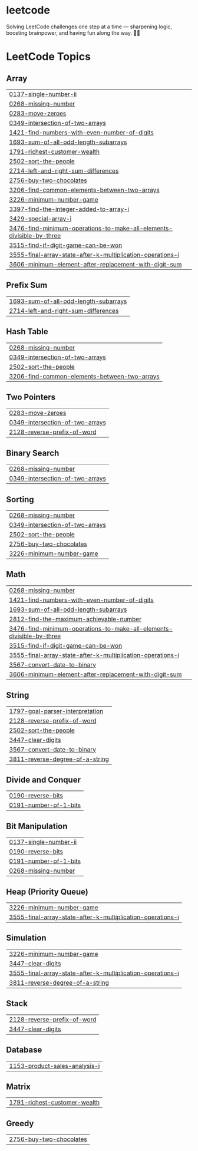 # leetcode
Solving LeetCode challenges one step at a time — sharpening logic, boosting brainpower, and having fun along the way. 🚀🧠

<!---LeetCode Topics Start-->
# LeetCode Topics
## Array
|  |
| ------- |
| [0137-single-number-ii](https://github.com/NaveenThomas22/leetcode/tree/master/0137-single-number-ii) |
| [0268-missing-number](https://github.com/NaveenThomas22/leetcode/tree/master/0268-missing-number) |
| [0283-move-zeroes](https://github.com/NaveenThomas22/leetcode/tree/master/0283-move-zeroes) |
| [0349-intersection-of-two-arrays](https://github.com/NaveenThomas22/leetcode/tree/master/0349-intersection-of-two-arrays) |
| [1421-find-numbers-with-even-number-of-digits](https://github.com/NaveenThomas22/leetcode/tree/master/1421-find-numbers-with-even-number-of-digits) |
| [1693-sum-of-all-odd-length-subarrays](https://github.com/NaveenThomas22/leetcode/tree/master/1693-sum-of-all-odd-length-subarrays) |
| [1791-richest-customer-wealth](https://github.com/NaveenThomas22/leetcode/tree/master/1791-richest-customer-wealth) |
| [2502-sort-the-people](https://github.com/NaveenThomas22/leetcode/tree/master/2502-sort-the-people) |
| [2714-left-and-right-sum-differences](https://github.com/NaveenThomas22/leetcode/tree/master/2714-left-and-right-sum-differences) |
| [2756-buy-two-chocolates](https://github.com/NaveenThomas22/leetcode/tree/master/2756-buy-two-chocolates) |
| [3206-find-common-elements-between-two-arrays](https://github.com/NaveenThomas22/leetcode/tree/master/3206-find-common-elements-between-two-arrays) |
| [3226-minimum-number-game](https://github.com/NaveenThomas22/leetcode/tree/master/3226-minimum-number-game) |
| [3397-find-the-integer-added-to-array-i](https://github.com/NaveenThomas22/leetcode/tree/master/3397-find-the-integer-added-to-array-i) |
| [3429-special-array-i](https://github.com/NaveenThomas22/leetcode/tree/master/3429-special-array-i) |
| [3476-find-minimum-operations-to-make-all-elements-divisible-by-three](https://github.com/NaveenThomas22/leetcode/tree/master/3476-find-minimum-operations-to-make-all-elements-divisible-by-three) |
| [3515-find-if-digit-game-can-be-won](https://github.com/NaveenThomas22/leetcode/tree/master/3515-find-if-digit-game-can-be-won) |
| [3555-final-array-state-after-k-multiplication-operations-i](https://github.com/NaveenThomas22/leetcode/tree/master/3555-final-array-state-after-k-multiplication-operations-i) |
| [3606-minimum-element-after-replacement-with-digit-sum](https://github.com/NaveenThomas22/leetcode/tree/master/3606-minimum-element-after-replacement-with-digit-sum) |
## Prefix Sum
|  |
| ------- |
| [1693-sum-of-all-odd-length-subarrays](https://github.com/NaveenThomas22/leetcode/tree/master/1693-sum-of-all-odd-length-subarrays) |
| [2714-left-and-right-sum-differences](https://github.com/NaveenThomas22/leetcode/tree/master/2714-left-and-right-sum-differences) |
## Hash Table
|  |
| ------- |
| [0268-missing-number](https://github.com/NaveenThomas22/leetcode/tree/master/0268-missing-number) |
| [0349-intersection-of-two-arrays](https://github.com/NaveenThomas22/leetcode/tree/master/0349-intersection-of-two-arrays) |
| [2502-sort-the-people](https://github.com/NaveenThomas22/leetcode/tree/master/2502-sort-the-people) |
| [3206-find-common-elements-between-two-arrays](https://github.com/NaveenThomas22/leetcode/tree/master/3206-find-common-elements-between-two-arrays) |
## Two Pointers
|  |
| ------- |
| [0283-move-zeroes](https://github.com/NaveenThomas22/leetcode/tree/master/0283-move-zeroes) |
| [0349-intersection-of-two-arrays](https://github.com/NaveenThomas22/leetcode/tree/master/0349-intersection-of-two-arrays) |
| [2128-reverse-prefix-of-word](https://github.com/NaveenThomas22/leetcode/tree/master/2128-reverse-prefix-of-word) |
## Binary Search
|  |
| ------- |
| [0268-missing-number](https://github.com/NaveenThomas22/leetcode/tree/master/0268-missing-number) |
| [0349-intersection-of-two-arrays](https://github.com/NaveenThomas22/leetcode/tree/master/0349-intersection-of-two-arrays) |
## Sorting
|  |
| ------- |
| [0268-missing-number](https://github.com/NaveenThomas22/leetcode/tree/master/0268-missing-number) |
| [0349-intersection-of-two-arrays](https://github.com/NaveenThomas22/leetcode/tree/master/0349-intersection-of-two-arrays) |
| [2502-sort-the-people](https://github.com/NaveenThomas22/leetcode/tree/master/2502-sort-the-people) |
| [2756-buy-two-chocolates](https://github.com/NaveenThomas22/leetcode/tree/master/2756-buy-two-chocolates) |
| [3226-minimum-number-game](https://github.com/NaveenThomas22/leetcode/tree/master/3226-minimum-number-game) |
## Math
|  |
| ------- |
| [0268-missing-number](https://github.com/NaveenThomas22/leetcode/tree/master/0268-missing-number) |
| [1421-find-numbers-with-even-number-of-digits](https://github.com/NaveenThomas22/leetcode/tree/master/1421-find-numbers-with-even-number-of-digits) |
| [1693-sum-of-all-odd-length-subarrays](https://github.com/NaveenThomas22/leetcode/tree/master/1693-sum-of-all-odd-length-subarrays) |
| [2812-find-the-maximum-achievable-number](https://github.com/NaveenThomas22/leetcode/tree/master/2812-find-the-maximum-achievable-number) |
| [3476-find-minimum-operations-to-make-all-elements-divisible-by-three](https://github.com/NaveenThomas22/leetcode/tree/master/3476-find-minimum-operations-to-make-all-elements-divisible-by-three) |
| [3515-find-if-digit-game-can-be-won](https://github.com/NaveenThomas22/leetcode/tree/master/3515-find-if-digit-game-can-be-won) |
| [3555-final-array-state-after-k-multiplication-operations-i](https://github.com/NaveenThomas22/leetcode/tree/master/3555-final-array-state-after-k-multiplication-operations-i) |
| [3567-convert-date-to-binary](https://github.com/NaveenThomas22/leetcode/tree/master/3567-convert-date-to-binary) |
| [3606-minimum-element-after-replacement-with-digit-sum](https://github.com/NaveenThomas22/leetcode/tree/master/3606-minimum-element-after-replacement-with-digit-sum) |
## String
|  |
| ------- |
| [1797-goal-parser-interpretation](https://github.com/NaveenThomas22/leetcode/tree/master/1797-goal-parser-interpretation) |
| [2128-reverse-prefix-of-word](https://github.com/NaveenThomas22/leetcode/tree/master/2128-reverse-prefix-of-word) |
| [2502-sort-the-people](https://github.com/NaveenThomas22/leetcode/tree/master/2502-sort-the-people) |
| [3447-clear-digits](https://github.com/NaveenThomas22/leetcode/tree/master/3447-clear-digits) |
| [3567-convert-date-to-binary](https://github.com/NaveenThomas22/leetcode/tree/master/3567-convert-date-to-binary) |
| [3811-reverse-degree-of-a-string](https://github.com/NaveenThomas22/leetcode/tree/master/3811-reverse-degree-of-a-string) |
## Divide and Conquer
|  |
| ------- |
| [0190-reverse-bits](https://github.com/NaveenThomas22/leetcode/tree/master/0190-reverse-bits) |
| [0191-number-of-1-bits](https://github.com/NaveenThomas22/leetcode/tree/master/0191-number-of-1-bits) |
## Bit Manipulation
|  |
| ------- |
| [0137-single-number-ii](https://github.com/NaveenThomas22/leetcode/tree/master/0137-single-number-ii) |
| [0190-reverse-bits](https://github.com/NaveenThomas22/leetcode/tree/master/0190-reverse-bits) |
| [0191-number-of-1-bits](https://github.com/NaveenThomas22/leetcode/tree/master/0191-number-of-1-bits) |
| [0268-missing-number](https://github.com/NaveenThomas22/leetcode/tree/master/0268-missing-number) |
## Heap (Priority Queue)
|  |
| ------- |
| [3226-minimum-number-game](https://github.com/NaveenThomas22/leetcode/tree/master/3226-minimum-number-game) |
| [3555-final-array-state-after-k-multiplication-operations-i](https://github.com/NaveenThomas22/leetcode/tree/master/3555-final-array-state-after-k-multiplication-operations-i) |
## Simulation
|  |
| ------- |
| [3226-minimum-number-game](https://github.com/NaveenThomas22/leetcode/tree/master/3226-minimum-number-game) |
| [3447-clear-digits](https://github.com/NaveenThomas22/leetcode/tree/master/3447-clear-digits) |
| [3555-final-array-state-after-k-multiplication-operations-i](https://github.com/NaveenThomas22/leetcode/tree/master/3555-final-array-state-after-k-multiplication-operations-i) |
| [3811-reverse-degree-of-a-string](https://github.com/NaveenThomas22/leetcode/tree/master/3811-reverse-degree-of-a-string) |
## Stack
|  |
| ------- |
| [2128-reverse-prefix-of-word](https://github.com/NaveenThomas22/leetcode/tree/master/2128-reverse-prefix-of-word) |
| [3447-clear-digits](https://github.com/NaveenThomas22/leetcode/tree/master/3447-clear-digits) |
## Database
|  |
| ------- |
| [1153-product-sales-analysis-i](https://github.com/NaveenThomas22/leetcode/tree/master/1153-product-sales-analysis-i) |
## Matrix
|  |
| ------- |
| [1791-richest-customer-wealth](https://github.com/NaveenThomas22/leetcode/tree/master/1791-richest-customer-wealth) |
## Greedy
|  |
| ------- |
| [2756-buy-two-chocolates](https://github.com/NaveenThomas22/leetcode/tree/master/2756-buy-two-chocolates) |
<!---LeetCode Topics End-->